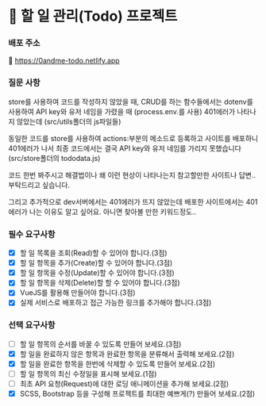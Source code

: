 # 📌 할 일 관리(Todo) 프로젝트

### 배포 주소

🔗 https://0andme-todo.netlify.app

### 질문 사항 
store를 사용하여 코드를 작성하지 않았을 때, CRUD를 하는 함수들에서는 dotenv를 사용하여 API key와 유저 네임을 가렸을 때 (process.env.를 사용) 401에러가 나타나지 않았는데 (src/utils폴더의 js파일들)

동일한 코드를 store를 사용하여 actions:부분의 메소드로 등록하고 사이트를 배포하니 401에러가 나서 최종 코드에서는 결국 API key와 유저 네임를 가리지 못했습니다(src/store폴더의 tododata.js)

코드 한번 봐주시고 해결법이나 왜 이런 현상이 나타나는지 참고할만한 사이트나 답변..부탁드리고 싶습니다. 

그리고 추가적으로 dev서버에서는 401에러가 뜨지 않았는데 배포한 사이트에서는 401에러가 나는 이유도 알고 싶어요. 아니면 찾아볼 만한 키워드정도..

### 필수 요구사항

- [x] 할 일 목록을 조회(Read)할 수 있어야 합니다.(3점)
- [x] 할 일 항목을 추가(Create)할 수 있어야 합니다.(3점)
- [x] 할 일 항목을 수정(Update)할 수 있어야 합니다.(3점)
- [x] 할 일 항목을 삭제(Delete)할 할 수 있어야 합니다.(3점)
- [x] VueJS를 활용해 만들어야 합니다.(3점)
- [x] 실제 서비스로 배포하고 접근 가능한 링크를 추가해야 합니다.(3점)

### 선택 요구사항

- [ ] 할 일 항목의 순서를 바꿀 수 있도록 만들어 보세요.(3점)
- [x] 할 일을 완료하지 않은 항목과 완료한 항목을 분류해서 출력해 보세요.(2점)
- [x] 할 일을 완료한 항목을 한번에 삭제할 수 있도록 만들어 보세요.(2점)
- [ ] 할 일 항목의 최신 수정일을 표시해 보세요.(1점)
- [ ] 최초 API 요청(Request)에 대한 로딩 애니메이션을 추가해 보세요.(2점)
- [x] SCSS, Bootstrap 등을 구성해 프로젝트를 최대한 예쁘게(?) 만들어 보세요.(2점)
